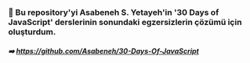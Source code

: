 ### :dizzy: Bu repository'yi Asabeneh S. Yetayeh'in '30 Days of JavaScript' derslerinin sonundaki egzersizlerin çözümü için oluşturdum.

##### :arrow_right: https://github.com/Asabeneh/30-Days-Of-JavaScript
 
